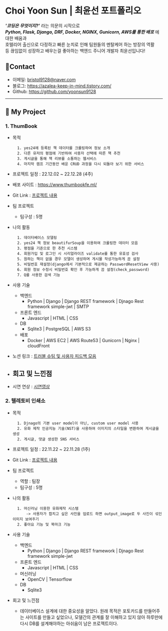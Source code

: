 # Choi Yoon Sun | 최윤선 포트폴리오

***'코딩은 무엇이지?'*** 라는 의문의 시작으로<br>
***Python, Flask, Django, DRF, Docker, NGINX, Gunicorn, AWS를 통한 배포*** 에 대한 배움과<br>
호텔리어 출신으로 다정하고 빠른 눈치로 인해 팀원들의 멘탈케어 하는 방장의 역활 <br>
등 끊임없이 성장하고 배우는걸 좋아하는 백엔드 주니어 개발자 최윤선입니다! <br>

## 📱Contact
- 이메일: bristol9128@naver.com
- 블로그: https://azalea-keep-in-mind.tistory.com/
- Github: https://github.com/yoonsun9128

---

## 📂 My Project
### 1. ThumBook
- 목적

        1. yes24에 등록된 책 데이터를 크롤링하여 정보 소개
        2. 다른 유저의 평점에 기반하여 사용자 선택에 따른 책 추천
        3. 게시글을 통해 책 리뷰를 소통하는 웹서비스
        4. 마지막 캠프 기간동안 배운 CRUD 과정을 다시 되돌아 보기 위한 서비스

- 프로젝트 일정 : 22.12.02 ~ 22.12.28 (4주)
- 배포 사이트 :  https://www.thumbookfe.ml/
- Git Link : <a href="https://github.com/yoonsun9128/Book_Space">프로젝트 내용</a>

- 팀 프로젝트
    - 팀구성 : 5명
    
- 나의 활동

        1. 데이터베이스 모델링
        2. yes24 책 정보 beautifurSoup을 이용하여 크롤링한 데이터 모음
        3. 평점을 기준으로 한 추천 시스템
        4. 회원가입 및 로그인 시 시리얼라이즈 validate를 통한 유효성 검사
        5. 원하는 책이 없을 경우 모델이 생성하며 게시물 작성가능하게 끔 설정
        5. 비밀번호 재설정(django에서 기본적으로 제공하는 PasswordResetView 사용)
        6. 회원 정보 수정시 비밀번호 확인 후 가능하게 끔 설정(check_password)
        7. Q를 사용한 검색 기능
        
- 사용 기술
    - 백엔드
        - Python | Django | Django REST framework | Djnago Rest framework simple-jwt | SMTP
    - 프론트 엔드
        - Javascript | HTML | CSS
    - DB
        - Sqlite3 | PostgreSQL | AWS S3
    - 배포
        - Docker | AWS EC2 | AWS Route53 | Gunicorn | Nginx | cloudFront
- 노션 링크 : <a href="https://bitter-trunk-e9a.notion.site/A1-c8728c9326d147d3b8dae30a8eba570c">트러블 슈팅 및 사용자 피드백 모음</a>
- 회고 및 느낀점
    - 
- 시연 연상 : <a href = "https://www.youtube.com/watch?v=DP8B0_Z7l-w">시연영상</a>

### 2. 텔레토비 인쇄소

- 목적

        1. Djnago의 기본 user model이 아닌, custom user model 사용
        2. 유화 제작 인공지능 기술(NST)을 사용하여 이미지의 스타일을 변환하여 게시글을 생성
        2. 게시글, 댓글 생성한 SNS 서비스
        
- 프로젝트 일정 : 22.11.22 ~ 22.11.28 (1주)
- Git Link : <a href="https://github.com/yoonsun9128/teletubbies_print_BE">프로젝트 내용</a>
- 팀 프로젝트
    - 역할 : 팀장
    - 팀구성 : 5명
    
- 나의 활동

        1. 머신러닝 이용한 유화제작 시스템
            -> 사용자가 합치고 싶은 사진을 업로드 하면 output_image로 두 사진이 섞인 이미지 보여주기
        2. 좋아요 기능 및 북마크 기능
        
- 사용 기술
    - 백엔드
        - Python | Django | Django REST framework | Djnago Rest framework simple-jwt
    - 프론트 엔드
        - Javascript | HTML | CSS
    - 머신러닝
        - OpenCV | Tensorflow
    - DB
        - Sqlite3
- 회고 및 느낀점
    - 데이터베이스 설계에 대한 중요성을 알았다. 원래 목적은 포토카드를 만들어주는 사이트를 만들고 싶었으나, 모델간의 관계를 잘 이해하고 있지 않아 하루만에 다시 DB를 설계해야하는 아쉬움이 남은 프로젝트이다.



